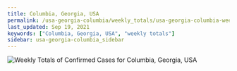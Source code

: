 ```yaml
---
title: Columbia, Georgia, USA
permalink: /usa-georgia-columbia/weekly_totals/usa-georgia-columbia-weekly_totals.html
last_updated: Sep 19, 2021
keywords: ["Columbia, Georgia, USA", "weekly totals"]
sidebar: usa-georgia-columbia_sidebar
---
```


![Weekly Totals of Confirmed Cases for Columbia, Georgia, USA](/covid_tracker/images/graphs/usa-georgia-columbia-weekly_totals_graph.png)
